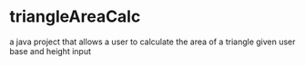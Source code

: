 # triangleAreaCalc
a java project that allows a user to calculate the area of a triangle given user base and height input
